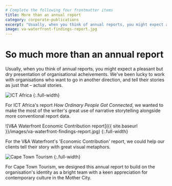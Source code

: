 ```yaml
---
# Complete the following four frontmatter items
title: More than an annual report
category: corporate-publications
excerpt: "Usually, when you think of annual reports, you might expect a pleasant but dry presentation of organisational acheivements. We've been lucky to work with organisations who want to go in another direction."
image: va-waterfront-findings-report.jpg
---
```


# So much more than an annual&nbsp;report

Usually, when you think of annual reports, you might expect a pleasant but dry presentation of organisational acheivements. We've been lucky to work with organisations who want to go in another direction, and tell their stories as just that – actual stories.

![ICT Africa]({{site.baseurl}}/images/ict-africa-annual-report.jpg)
{:.full-width}

For ICT Africa's report *How Ordinary People Got Connected*, we wanted to make the most of the writer's great use of narrative storytelling alongside more conventional report data. 

![V&A Waterfront Economic Contribution report]({{ site.baseurl }}/images/va-waterfront-findings-report.jpg)
{:.full-width}

For the V&A Waterfront's 'Economic Contribution' report, we could help our clients tell their story with great visual metaphors.

![Cape Town Tourism]({{site.baseurl}}/images/cape-town-tourism-report.jpg)
{:.full-width}

For Cape Town Tourism, we designed this annual report to build on the organisation's identity as a bright team with a keen appreciation for contemporary culture in the Mother City.
